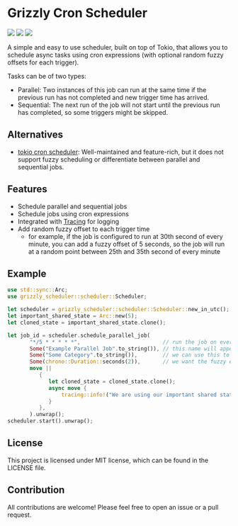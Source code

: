 # Grizzly Cron Scheduler

[![](https://docs.rs/grizzly_scheduler/badge.svg)](https://docs.rs/grizzly_scheduler) [![](https://img.shields.io/crates/v/grizzly_scheduler.svg)](https://crates.io/crates/grizzly_scheduler) ![](https://github.com/ivan-brko/grizzly_scheduler/actions/workflows/rust.yml/badge.svg?branch=main)

A simple and easy to use scheduler, built on top of Tokio, that allows you to schedule async tasks using cron expressions (with optional random fuzzy offsets for each trigger).

Tasks can be of two types:
- Parallel: Two instances of this job can run at the same time if the previous run has not completed and new trigger time has arrived.
- Sequential: The next run of the job will not start until the previous run has completed, so some triggers might be skipped.

## Alternatives
- [tokio cron scheduler](https://github.com/mvniekerk/tokio-cron-scheduler): Well-maintained and feature-rich, but it does not support fuzzy scheduling or differentiate between parallel and sequential jobs.

## Features

- Schedule parallel and sequential jobs
- Schedule jobs using cron expressions
- Integrated with [Tracing](https://docs.rs/tracing/latest/tracing/) for logging
- Add random fuzzy offset to each trigger time
  - for example, if the job is configured to run at 30th second of every minute, you can add a fuzzy offset of 5 seconds, so the job will run at a random point between 25th and 35th second of every minute

## Example

```rust
use std::sync::Arc;
use grizzly_scheduler::scheduler::Scheduler;

let scheduler = grizzly_scheduler::scheduler::Scheduler::new_in_utc();
let important_shared_state = Arc::new(5);
let cloned_state = important_shared_state.clone();

let job_id = scheduler.schedule_parallel_job(
       "*/5 * * * * *",                          // run the job on every second divisible by 5 of every minute
       Some("Example Parallel Job".to_string()), // this name will appear in the tracing logs
       Some("Some Category".to_string()),        // we can use this to stop all tasks of single category
       Some(chrono::Duration::seconds(2)),       // we want the fuzzy effect of maximally +/-2 seconds
       move ||
          {
             let cloned_state = cloned_state.clone();
             async move {
                 tracing::info!("We are using our important shared state! {}", cloned_state);
             }
          },
       ).unwrap();
scheduler.start().unwrap();
```

 ## License
 This project is licensed under MIT license, which can be found in the LICENSE file.

## Contribution
 All contributions are welcome! Please feel free to open an issue or a pull request.

